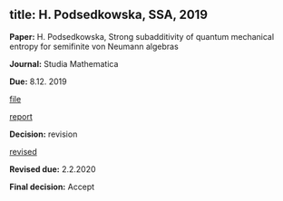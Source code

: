 title: H. Podsedkowska, SSA, 2019
---
**Paper:** H. Podsedkowska, Strong subadditivity of quantum mechanical entropy for semifinite von Neumann algebras
  

**Journal:** Studia Mathematica

**Due:** 8.12. 2019

[file](REF_podsedkowska2019/file.pdf)

[report](REF_podsedkowska2019/report.pdf)

**Decision:** revision

[revised](REF_podsedkowska2019/revised.pdf)

**Revised due:** 2.2.2020

**Final decision:** Accept
